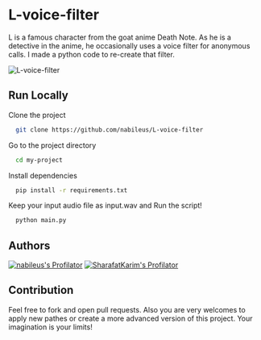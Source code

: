 # L-voice-filter
L is a famous character from the goat anime Death Note. As he is a detective in the anime, he occasionally uses a voice filter for anonymous calls. I made a python code to re-create that filter.

![L-voice-filter](https://socialify.git.ci/nabileus/L-voice-filter/image?description=1&descriptionEditable=A%20python%20code%20to%20re-create%20the%20filter%20of%20L%20from%20death%20note%20(anime%20series)&font=KoHo&forks=1&issues=1&language=1&name=1&owner=1&pattern=Floating%20Cogs&pulls=1&stargazers=1&theme=Auto)

## Run Locally

Clone the project

```bash
  git clone https://github.com/nabileus/L-voice-filter
```

Go to the project directory

```bash
  cd my-project
```

Install dependencies

```bash
  pip install -r requirements.txt
```

Keep your input audio file as input.wav and Run the script!

```bash
  python main.py
```

## Authors

[![nabileus's Profilator](https://profilator.deno.dev/nabileus?v=1.0.0.alpha.4)](https://github.com/nabileus)
[![SharafatKarim's Profilator](https://profilator.deno.dev/SharafatKarim?v=1.0.0.alpha.4)](https://github.com/SharafatKarim)

## Contribution

Feel free to fork and open pull requests. Also you are very welcomes to apply new pathes or create a more advanced version of this project. Your imagination is your limits!
